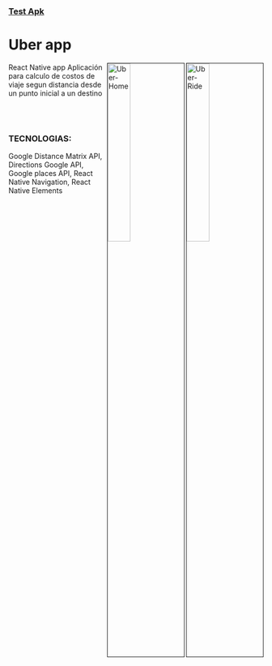 
### [Test Apk](https://expo.dev/@crissoria/uber-clone)

# Uber app

<img src="https://i.ibb.co/J37FtW9/Uber-Ride.png" alt="Uber-Ride" border="1"  align="right" width="30%" height="auto" >
<img src="https://i.ibb.co/PzZxjq9/Uber-Home.png" alt="Uber-Home" border="1" align="right" width="30%" height="auto">

React Native app
Aplicación para calculo de costos de viaje segun distancia desde un punto inicial a un destino

<br/>
<br/>

### TECNOLOGIAS:

Google Distance Matrix API, Directions Google API, Google places API, React Native Navigation, React Native Elements
